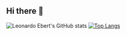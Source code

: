 ## Hi there 👋

![Leonardo Ebert's GitHub stats](https://github-readme-stats.vercel.app/api?username=leonardoEbert&show_icons=true&theme=blue_navy)
[![Top Langs](https://github-readme-stats.vercel.app/api/top-langs/?username=leonardoEbert)](https://github.com/anuraghazra/github-readme-stats)

<!--
**leonardoEbert/leonardoEbert** is a ✨ _special_ ✨ repository because its `README.md` (this file) appears on your GitHub profile.

Here are some ideas to get you started:

- 🔭 I’m currently working on ...
- 🌱 I’m currently learning ...
- 👯 I’m looking to collaborate on ...
- 🤔 I’m looking for help with ...
- 💬 Ask me about ...
- 📫 How to reach me: ...
- 😄 Pronouns: ...
- ⚡ Fun fact: ...
-->
